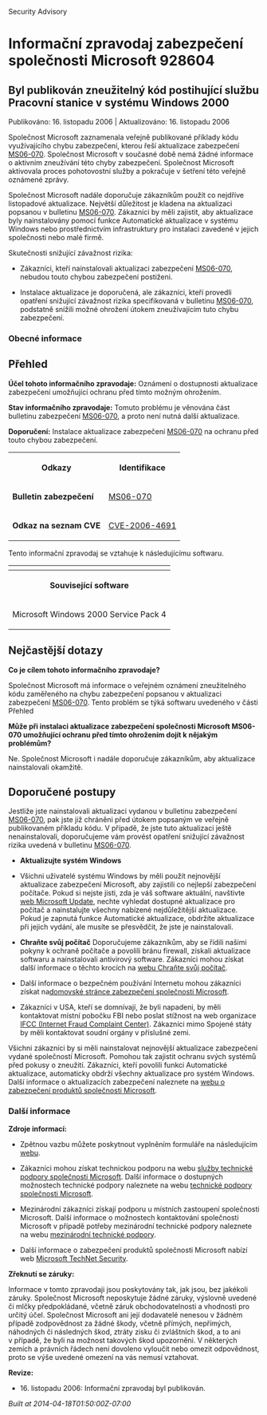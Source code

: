 ﻿---
Title: Informační zpravodaj zabezpečení společnosti Microsoft 928604

TOCTitle: 928604

ms:assetid: 928604

ms:mtpsurl: https://technet.microsoft.com/cs-CZ/library/928604(v=Security.10)

ms:contentKeyID: 61223561

---

Security Advisory

# Informační zpravodaj zabezpečení společnosti Microsoft 928604 #

## Byl publikován zneužitelný kód postihující službu Pracovní stanice v systému Windows 2000 ##

Publikováno: 16. listopadu 2006 | Aktualizováno: 16. listopadu 2006

Společnost Microsoft zaznamenala veřejně publikované příklady kódu využívajícího chybu zabezpečení, kterou řeší aktualizace zabezpečení [MS06-070](http://technet.microsoft.com/security/bulletin/ms06-070). Společnost Microsoft v současné době nemá žádné informace o aktivním zneužívání této chyby zabezpečení. Společnost Microsoft aktivovala proces pohotovostní služby a pokračuje v šetření této veřejně oznámené zprávy.

Společnost Microsoft nadále doporučuje zákazníkům použít co nejdříve listopadové aktualizace. Největší důležitost je kladena na aktualizaci popsanou v bulletinu [MS06-070](http://technet.microsoft.com/security/bulletin/ms06-070). Zákazníci by měli zajistit, aby aktualizace byly nainstalovány pomocí funkce Automatické aktualizace v systému Windows nebo prostřednictvím infrastruktury pro instalaci zavedené v jejich společnosti nebo malé firmě.

Skutečnosti snižující závažnost rizika:

* Zákazníci, kteří nainstalovali aktualizaci zabezpečení [MS06-070](http://technet.microsoft.com/security/bulletin/ms06-070), nebudou touto chybou zabezpečení postiženi.

* Instalace aktualizace je doporučená, ale zákazníci, kteří provedli opatření snižující závažnost rizika specifikovaná v bulletinu [MS06-070](http://technet.microsoft.com/security/bulletin/ms06-070), podstatně snížili možné ohrožení útokem zneužívajícím tuto chybu zabezpečení.

### Obecné informace ###

## Přehled ##

**Účel tohoto informačního zpravodaje:** Oznámení o dostupnosti aktualizace zabezpečení umožňující ochranu před tímto možným ohrožením.

**Stav informačního zpravodaje:** Tomuto problému je věnována část bulletinu zabezpečení [MS06-070](http://technet.microsoft.com/security/bulletin/ms06-070), a proto není nutná další aktualizace.

**Doporučení:** Instalace aktualizace zabezpečení [MS06-070](http://technet.microsoft.com/security/bulletin/ms06-070) na ochranu před touto chybou zabezpečení.

<table style=“border:1px solid black;”>

<tr>

<th>

Odkazy
</th>
<th>

Identifikace
</th></tr>
<tr>

<td>

**Bulletin zabezpečení**
</td>
<td>

[MS06-070](http://technet.microsoft.com/security/bulletin/ms06-070)
</td></tr>
<tr>

<td>

**Odkaz na seznam CVE**
</td>
<td>

[CVE-2006-4691](http://www.cve.mitre.org/cgi-bin/cvename.cgi?name=cve-2006-4691)
</td></tr>
</table>

Tento informační zpravodaj se vztahuje k následujícímu softwaru.

<table style=“border:1px solid black;”>

<tr>

<th>

</th></tr>
<tr>

<th colspan="1">

Související software
</th></tr>
<tr>

<td>

Microsoft Windows 2000 Service Pack 4
</td></tr>
</table>

## Nejčastější dotazy ##

**Co je cílem tohoto informačního zpravodaje?**

Společnost Microsoft má informace o veřejném oznámení zneužitelného kódu zaměřeného na chybu zabezpečení popsanou v aktualizaci zabezpečení [MS06-070](http://technet.microsoft.com/security/bulletin/ms06-070). Tento problém se týká softwaru uvedeného v části Přehled

**Může při instalaci aktualizace zabezpečení společnosti Microsoft MS06-070 umožňující ochranu před tímto ohrožením dojít k nějakým problémům?**

Ne. Společnost Microsoft i nadále doporučuje zákazníkům, aby aktualizace nainstalovali okamžitě.

## Doporučené postupy ##

Jestliže jste nainstalovali aktualizaci vydanou v bulletinu zabezpečení [MS06-070](http://technet.microsoft.com/security/bulletin/ms06-070), pak jste již chráněni před útokem popsaným ve veřejně publikovaném příkladu kódu. V případě, že jste tuto aktualizaci ještě nenainstalovali, doporučujeme vám provést opatření snižující závažnost rizika uvedená v bulletinu [MS06-070](http://technet.microsoft.com/security/bulletin/ms06-070).

* **Aktualizujte systém Windows**

* Všichni uživatelé systému Windows by měli použít nejnovější aktualizace zabezpečení Microsoft, aby zajistili co nejlepší zabezpečení počítače. Pokud si nejste jisti, zda je váš software aktuální, navštivte [web Microsoft Update](http://update.microsoft.com/microsoftupdate), nechte vyhledat dostupné aktualizace pro počítač a nainstalujte všechny nabízené nejdůležitější aktualizace. Pokud je zapnutá funkce Automatické aktualizace, obdržíte aktualizace při jejich vydání, ale musíte se přesvědčit, že jste je nainstalovali.

* **Chraňte svůj počítač**
Doporučujeme zákazníkům, aby se řídili našimi pokyny k ochraně počítače a povolili bránu firewall, získali aktualizace softwaru a nainstalovali antivirový software. Zákazníci mohou získat další informace o těchto krocích na [webu Chraňte svůj počítač](http://www.microsoft.com/protect).

* Další informace o bezpečném používání Internetu mohou zákazníci získat na[domovské stránce zabezpečení společnosti Microsoft](http://www.microsoft.com/cze/security).

* Zákazníci v USA, kteří se domnívají, že byli napadeni, by měli kontaktovat místní pobočku FBI nebo poslat stížnost na web organizace [IFCC (Internet Fraud Complaint Center)](http://www.ifccfbi.gov/index.asp). Zákazníci mimo Spojené státy by měli kontaktovat soudní orgány v příslušné zemi.

Všichni zákazníci by si měli nainstalovat nejnovější aktualizace zabezpečení vydané společností Microsoft. Pomohou tak zajistit ochranu svých systémů před pokusy o zneužití. Zákazníci, kteří povolili funkci Automatické aktualizace, automaticky obdrží všechny aktualizace pro systém Windows. Další informace o aktualizacích zabezpečení naleznete na [webu o zabezpečení produktů společnosti Microsoft](http://www.microsoft.com/cze/security).

### Další informace ###

**Zdroje informací:**

* Zpětnou vazbu můžete poskytnout vyplněním formuláře na následujícím [webu](https://support.microsoft.com/common/survey.aspx?scid=sw;en;1257&amp;amp;showpage=1&amp;amp;ws=technet&amp;amp;sd=tech).

* Zákazníci mohou získat technickou podporu na webu [služby technické podpory společnosti Microsoft](http://go.microsoft.com/fwlink/?linkid=21131). Další informace o dostupných možnostech technické podpory naleznete na webu [technické podpory společnosti Microsoft](http://support.microsoft.com/).

* Mezinárodní zákazníci získají podporu u místních zastoupení společnosti Microsoft. Další informace o možnostech kontaktování společnosti Microsoft v případě potřeby mezinárodní technické podpory naleznete na webu [mezinárodní technické podpory](http://go.microsoft.com/fwlink/?linkid=21155).

* Další informace o zabezpečení produktů společnosti Microsoft nabízí web [Microsoft TechNet Security](http://www.microsoft.com/cze/technet/security/).

**Zřeknutí se záruky:**

Informace v tomto zpravodaji jsou poskytovány tak, jak jsou, bez jakékoli záruky. Společnost Microsoft neposkytuje žádné záruky, výslovně uvedené či mlčky předpokládané, včetně záruk obchodovatelnosti a vhodnosti pro určitý účel. Společnost Microsoft ani její dodavatelé nenesou v žádném případě zodpovědnost za žádné škody, včetně přímých, nepřímých, náhodných či následných škod, ztráty zisku či zvláštních škod, a to ani v případě, že byli na možnost takových škod upozorněni. V některých zemích a právních řádech není dovoleno vyloučit nebo omezit odpovědnost, proto se výše uvedené omezení na vás nemusí vztahovat.

**Revize:**

* 16. listopadu 2006: Informační zpravodaj byl publikován.

*Built at 2014-04-18T01:50:00Z-07:00*


